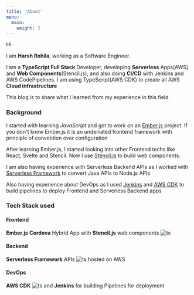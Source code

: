 ```yaml
---
title: 'About'
menu:
  main:
    weight: 2
---
```


Hi

I am **Harsh Rohila**, working as a Software Engineer.

I am a **TypeScript Full Stack** Developer, developing **Serverless** Apps(AWS) and **Web Components**(Stencil.js), and also doing **CI/CD** with Jenkins and AWS CodePipelines. I am using TypeScript(AWS CDK) to create all AWS **Cloud infrastructure**

This blog is to share what I learned from my experience in this field.

### Background

I started with learning _JavaScript_ and got to work on an [Ember.js](https://emberjs.com/) project. If you don't know Ember.js it is an underrated frontend framework with principle of convention over configuration

After learning Ember.js, I started looking into other Frontend techs like React, Svelte and Stencil. Now I use [Stencil.js](https://stenciljs.com/) to build web components.

I am also having experience with Serverless Backend APIs as I worked with [Serverless Framework](https://www.serverless.com/) to convert Java APIs to Node.js APIs

Also having experience about DevOps as I used [Jenkins](https://www.jenkins.io/) and [AWS CDK](https://aws.amazon.com/cdk/) to build pipelines to deploy Frontend and Serverless Backend apps

### Tech Stack used

#### Frontend

**Ember.js** **Cordova** Hybrid App with **Stencil.js** web components ![ts](https://badgen.net/badge/Built%20With/TypeScript/blue)

#### Backend

**Serverless Framework** APIs ![ts](https://badgen.net/badge/Built%20With/TypeScript/blue) hosted on AWS

#### DevOps

**AWS CDK** ![ts](https://badgen.net/badge/Built%20With/TypeScript/blue) and **Jenkins** for building Pipelines for deployment
